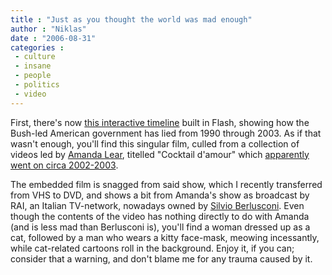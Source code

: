 ```yaml
---
title : "Just as you thought the world was mad enough"
author : "Niklas"
date : "2006-08-31"
categories : 
 - culture
 - insane
 - people
 - politics
 - video
---
```


First, there's now [this interactive timeline](http://www.motherjones.com/bush_war_timeline) built in Flash, showing how the Bush-led American government has lied from 1990 through 2003. As if that wasn't enough, you'll find this singular film, culled from a collection of videos led by [Amanda Lear](http://amandalear.tripod.com), titelled "Cocktail d'amour" which [apparently went on circa 2002-2003](http://groups.msn.com/FansofAmandaLear/general.msnw?action=get_message&mview=1&ID_Message=5253).

The embedded film is snagged from said show, which I recently transferred from VHS to DVD, and shows a bit from Amanda's show as broadcast by RAI, an Italian TV-network, nowadays owned by [Silvio Berlusconi](https://niklasblog.com/?p=256). Even though the contents of the video has nothing directly to do with Amanda (and is less mad than Berlusconi is), you'll find a woman dressed up as a cat, followed by a man who wears a kitty face-mask, meowing incessantly, while cat-related cartoons roll in the background. Enjoy it, if you can; consider that a warning, and don't blame me for any trauma caused by it.
